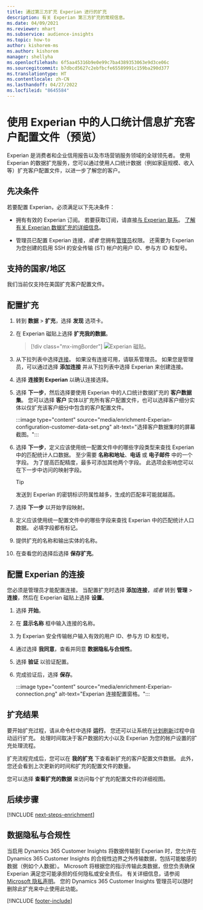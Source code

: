 ```yaml
---
title: 通过第三方扩充 Experian 进行的扩充
description: 有关 Experian 第三方扩充的常规信息。
ms.date: 04/09/2021
ms.reviewer: mhart
ms.subservice: audience-insights
ms.topic: how-to
author: kishorem-ms
ms.author: kishorem
manager: shellyha
ms.openlocfilehash: 6f5aa45316b9e0e99c7ba4389353063e9d3ce06c
ms.sourcegitcommit: b7dbcd5627c2ebfbcfe65589991c159ba290d377
ms.translationtype: HT
ms.contentlocale: zh-CN
ms.lasthandoff: 04/27/2022
ms.locfileid: "8645584"
---
```

# <a name="enrich-customer-profiles-with-demographics-from-experian-preview"></a>使用 Experian 中的人口统计信息扩充客户配置文件（预览）

Experian 是消费者和企业信用报告以及市场营销服务领域的全球领先者。 使用 Experian 的数据扩充服务，您可以通过使用人口统计数据（例如家庭规模、收入等）扩充客户配置文件，以进一步了解您的客户。

## <a name="prerequisites"></a>先决条件

若要配置 Experian，必须满足以下先决条件：

- 拥有有效的 Experian 订阅。 若要获取订阅，请直接[与 Experian 联系](https://www.experian.com/marketing-services/contact)。 [了解有关 Experian 数据扩充的详细信息](https://www.experian.com/marketing-services/microsoft?cmpid=ems_web_mci_cdppage)。

- 管理员已配置 Experian 连接，*或者* 您拥有[管理员](permissions.md#admin)权限。 还需要为 Experian 为您创建的启用 SSH 的安全传输 (ST) 帐户的用户 ID、参与方 ID 和型号。

## <a name="supported-countriesregions"></a>支持的国家/地区

我们当前仅支持在美国扩充客户配置文件。

## <a name="configure-the-enrichment"></a>配置扩充

1. 转到 **数据** > **扩充**，选择 **发现** 选项卡。

1. 在 Experian 磁贴上选择 **扩充我的数据**。

   > [!div class="mx-imgBorder"]
   > ![Experian 磁贴。](media/experian-tile.png "Experian tile")
   > 

1. 从下拉列表中选择[连接](connections.md)。 如果没有连接可用，请联系管理员。 如果您是管理员，可以通过选择 **添加连接** 并从下拉列表中选择 Experian 来创建连接。 

1. 选择 **连接到 Experian** 以确认连接选择。

1.  选择 **下一步**，然后选择要使用 Experian 中的人口统计数据扩充的 **客户数据集**。 您可以选择 **客户** 实体以扩充所有客户配置文件，也可以选择客户细分实体以仅扩充该客户细分中包含的客户配置文件。

    :::image type="content" source="media/enrichment-Experian-configuration-customer-data-set.png" alt-text="选择客户数据集时的屏幕截图。":::

1. 选择 **下一步**，定义应该使用统一配置文件中的哪些字段类型来查找 Experian 中的匹配统计人口数据。 至少需要 **名称和地址**、**电话** 或 **电子邮件** 中的一个字段。 为了提高匹配精度，最多可添加其他两个字段。 此选项会影响您可以在下一步中访问的映射字段。

    > [!TIP]
    > 发送到 Experian 的密钥标识符属性越多，生成的匹配率可能就越高。

1. 选择 **下一步** 以开始字段映射。

1. 定义应该使用统一配置文件中的哪些字段来查找 Experian 中的匹配统计人口数据。 必填字段都有标记。

1. 提供扩充的名称和输出实体的名称。

1. 在查看您的选择后选择 **保存扩充**。

## <a name="configure-the-connection-for-experian"></a>配置 Experian 的连接 

您必须是管理员才能配置连接。 当配置扩充时选择 **添加连接**，*或者* 转到 **管理** > **连接**，然后在 Experian 磁贴上选择 **设置**。

1. 选择 **开始**。

1. 在 **显示名称** 框中输入连接的名称。

1. 为 Experian 安全传输帐户输入有效的用户 ID、参与方 ID 和型号。

1. 通过选择 **我同意**，查看并同意 **数据隐私与合规性**。

1. 选择 **验证** 以验证配置。

1. 完成验证后，选择 **保存**。
   
   :::image type="content" source="media/enrichment-Experian-connection.png" alt-text="Experian 连接配置窗格。":::

## <a name="enrichment-results"></a>扩充结果

要开始扩充过程，请从命令栏中选择 **运行**。 您还可以让系统在[计划刷新](system.md#schedule-tab)过程中自动运行扩充。 处理时间取决于客户数据的大小以及 Experian 为您的帐户设置的扩充处理流程。

扩充流程完成后，您可以在 **我的扩充** 下查看新扩充的客户配置文件数据。 此外，您还会看到上次更新的时间和扩充的配置文件的数量。

您可以选择 **查看扩充的数据** 来访问每个扩充的配置文件的详细视图。

## <a name="next-steps"></a>后续步骤

[!INCLUDE [next-steps-enrichment](includes/next-steps-enrichment.md)]

## <a name="data-privacy-and-compliance"></a>数据隐私与合规性

当启用 Dynamics 365 Customer Insights 将数据传输到 Experian 时，您允许在 Dynamics 365 Customer Insights 的合规性边界之外传输数据，包括可能敏感的数据（例如个人数据）。 Microsoft 将根据您的指示传输此类数据，但您负责确保 Experian 满足您可能承担的任何隐私或安全责任。 有关详细信息，请参阅 [Microsoft 隐私声明](https://go.microsoft.com/fwlink/?linkid=396732)。
您的 Dynamics 365 Customer Insights 管理员可以随时删除此扩充来中止使用此功能。


[!INCLUDE [footer-include](includes/footer-banner.md)]
